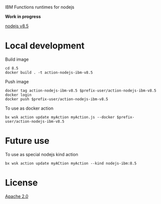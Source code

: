 IBM Functions runtimes for nodejs

**Work in progress**

[nodejs v8.5](8.5/)

# Local development

Build image
```
cd 8.5
docker build . -t action-nodejs-ibm-v8.5 
```

Push image
```
docker tag action-nodejs-ibm-v8.5 $prefix-user/action-nodejs-ibm-v8.5
docker login
docker push $prefix-user/action-nodejs-ibm-v8.5
```

To use as docker action
```
bx wsk action update myAction myAction.js --docker $prefix-user/action-nodejs-ibm-v8.5
```

# Future use
To use as special nodejs kind action
```
bx wsk action update myACtion myAction --kind nodejs-ibm:8.5
```

# License
[Apache 2.0](LICENSE.txt)


